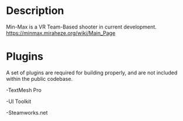 # Description
Min-Max is a VR Team-Based shooter in current development.
https://minmax.miraheze.org/wiki/Main_Page

# Plugins
A set of plugins are required for building properly, and are not included within the public codebase.

-TextMesh Pro

-UI Toolkit

-Steamworks.net
